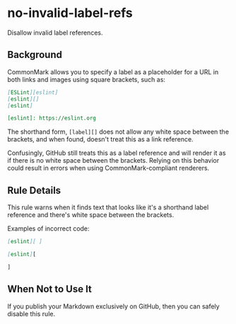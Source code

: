 # no-invalid-label-refs

Disallow invalid label references.

## Background

CommonMark allows you to specify a label as a placeholder for a URL in both links and images using square brackets, such as:

```markdown
[ESLint][eslint]
[eslint][]
[eslint]

[eslint]: https://eslint.org
```

The shorthand form, `[label][]` does not allow any white space between the brackets, and when found, doesn't treat this as a link reference. 

Confusingly, GitHub still treats this as a label reference and will render it as if there is no white space between the brackets. Relying on this behavior could result in errors when using CommonMark-compliant renderers.

## Rule Details

This rule warns when it finds text that looks like it's a shorthand label reference and there's white space between the brackets.

Examples of incorrect code:

```markdown
[eslint][ ]

[eslint][

]
```

## When Not to Use It

If you publish your Markdown exclusively on GitHub, then you can safely disable this rule.
